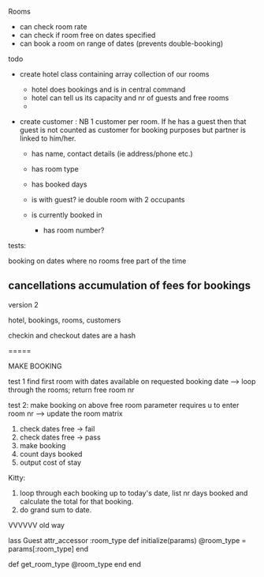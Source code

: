 
Rooms

- can check room rate
- can check if room free on dates specified
- can book a room on range of dates (prevents double-booking)


todo

- create hotel class containing array collection of our rooms
    - hotel does bookings and is in central command
    - hotel can tell us its capacity and nr of guests and free rooms
    - 

- create customer : 
    NB 1 customer per room. If he has a guest then that guest is not counted as customer for booking purposes but partner is linked to him/her.
    - has name, contact details (ie address/phone etc.)
    - has room type
    - has booked days
    - is with guest?  ie double room with 2 occupants

    - is currently booked in
      - has room number?


tests:

booking on dates where no rooms free part of the time

cancellations
accumulation of fees for bookings
-------

version 2

hotel, bookings, rooms, customers

checkin and checkout dates are a hash

=====

MAKE BOOKING

test 1  find first room with dates available on requested booking date
  --> loop through the rooms; return free room nr

test 2: make booking on above free room
  parameter requires u to enter room nr
  --> update the room matrix
  
  






1. check dates free  -> fail
2. check dates free  -> pass
3. make booking
4. count days booked
5. output cost of stay




Kitty:

1. loop through each booking up to today's date, 
    list nr days booked and calculate the total for that booking.
2. do grand sum to date.
    
































VVVVVV
old way

lass Guest
  attr_accessor :room_type
  def initialize(params)
    @room_type = params[:room_type]
  end

  def get_room_type
    @room_type
  end
end

